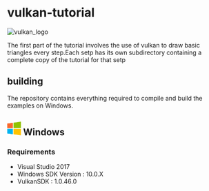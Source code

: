 vulkan-tutorial
===============
![vulkan_logo](https://github.com/heitaoflower/vulkan-tutorial/blob/master/Docs/assets/logo.jpg)

The first part of the tutorial involves the use of vulkan to draw basic triangles every step.Each setp has its own subdirectory containing a complete copy of the tutorial for that setp

## building
The repository contains everything required to compile and build the examples on Windows.
## <img src="Docs/assets/windowslogo.png" alt="" height="32px"> Windows
### Requirements
* Visual Studio 2017
* Windows SDK Version : 10.0.X
* VulkanSDK : 1.0.46.0
